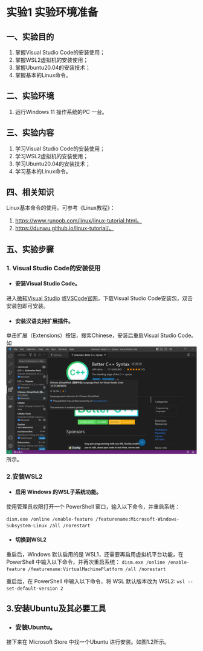 # 实验1   实验环境准备
## 一、实验目的
1. 掌握Visual Studio Code的安装使用；
2. 掌握WSL2虚拟机的安装使用；
3. 掌握Ubuntu20.04的安装技术；
4. 掌握基本的Linux命令。
## 二、实验环境
1. 运行Windows 11 操作系统的PC 一台。
## 三、实验内容
1. 学习Visual Studio Code的安装使用；
2. 学习WSL2虚拟机的安装使用；
3. 学习Ubuntu20.04的安装技术；
4. 学习基本的Linux命令。
## 四、相关知识
Linux基本命令的使用。可参考《Linux教程》：
1.  https://www.runoob.com/linux/linux-tutorial.html。
2.  https://dunwu.github.io/linux-tutorial/。
## 五、实验步骤
### 1. Visual Studio Code的安装使用
- #### 安装Visual Studio Code。

进入[微软Visual Studio](https://visualstudio.microsoft.com/zh-hans/) 或[VSCode官网](https://code.visualstudio.com/)，下载Visual Studio Code安装包，双击安装包即可安装。

- #### 安装汉语支持扩展插件。
单击扩展（Extensions）按钮，搜索Chinese，安装后重启Visual Studio Code。如 ![图1.1](lab/pictures/fig1_1.png "汉语插件")所示。

### 2.安装WSL2
- #### 启用 Windows 的WSL子系统功能。
使用管理员权限打开一个 PowerShell 窗口，输入以下命令，并重启系统：

  `dism.exe /online /enable-feature /featurename:Microsoft-Windows-Subsystem-Linux /all /norestart`

- #### 切换到WSL2
重启后，Windows 默认启用的是 WSL1，还需要再启用虚拟机平台功能，在 PowerShell 中输入以下命令，并再次重启系统：
`dism.exe /online /enable-feature /featurename:VirtualMachinePlatform /all /norestart`

重启后，在 PowerShell 中输入以下命令，将 WSL 默认版本改为 WSL2:
`wsl --set-default-version 2`

## 3.安装Ubuntu及其必要工具
- ### 安装Ubuntu。
接下来在 Microsoft Store 中找一个Ubuntu 进行安装。如图1.2所示。